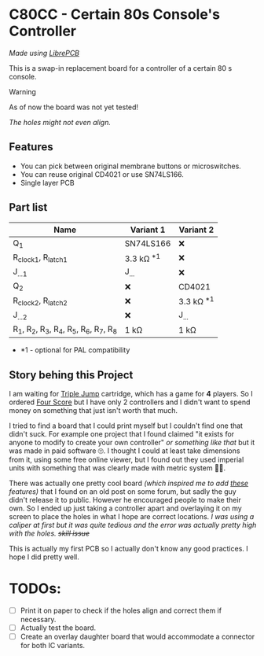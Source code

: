 # C80CC - Certain 80s Console's Controller
_Made using [LibrePCB](https://librepcb.org/)_

This is a swap-in replacement board for a controller of a certain 80
s console.

> [!WARNING]
> As of now the board was not yet tested!
> 
> _The holes might not even align._

## Features
 - You can pick between original membrane buttons or microswitches.
 - You can reuse original CD4021 or use SN74LS166.
 - Single layer PCB

## Part list

| Name | Variant 1 | Variant 2
| - | - | - |
| Q<sub>1</sub> | SN74LS166 | ❌ |
| R<sub>clock1</sub>, R<sub>latch1</sub> | 3.3 kΩ <sup>*1</sup> | ❌ |
| J<sub>...1</sub> | J<sub>...</sub> | ❌ |
| Q<sub>2</sub> | ❌ | CD4021 |
| R<sub>clock2</sub>, R<sub>latch2</sub> | ❌ | 3.3 kΩ <sup>*1</sup> |
| J<sub>...2</sub> | ❌ | J<sub>...</sub> |
| R<sub>1</sub>, R<sub>2</sub>, R<sub>3</sub>, R<sub>4</sub>, R<sub>5</sub>, R<sub>6</sub>, R<sub>7</sub>, R<sub>8</sub> | 1 kΩ | 1 kΩ |

- *1 - optional for PAL compatibility

## Story behing this Project
I am waiting for [Triple Jump](https://www.kickstarter.com/projects/morphcat-games/triple-jump-a-platformer-multi-cartridge-for-the-nes) cartridge, which has a game for **4** players. So I ordered [Four Score](https://en.wikipedia.org/wiki/NES_Four_Score) but I have only 2 controllers and I didn't want to spend money on something that just isn't worth that much.

I tried to find a board that I could print myself but I couldn't find one that didn't suck.
For example one project that I found claimed "it exists for anyone to modify to create your own controller" _or something like that_ but it was made in paid software 🙄.
I thought I could at least take dimensions from it, using some free online viewer, but I found out they used imperial units with something that was clearly made with metric system 🤦‍♀️.

There was actually one pretty cool board _(which inspired me to add [these](#features) features)_ that I found on an old post on some forum, but sadly the guy didn't release it to public. However he encouraged people to make their own.
So I ended up just taking a controller apart and overlaying it on my screen to place the holes in what I hope are correct locations.
_I was using a caliper at first but it was quite tedious and the error was actually pretty high with the holes. ~~skill issue~~_

This is actually my first PCB so I actually don't know any good practices.
I hope I did pretty well.

# TODOs:
- [ ] Print it on paper to check if the holes align and correct them if necessary.
- [ ] Actually test the board.
- [ ] Create an overlay daughter board that would accommodate a connector for both IC variants.